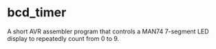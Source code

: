 bcd_timer
=========

A short AVR assembler program that controls a MAN74 7-segment LED display to repeatedly count from 0 to 9.
